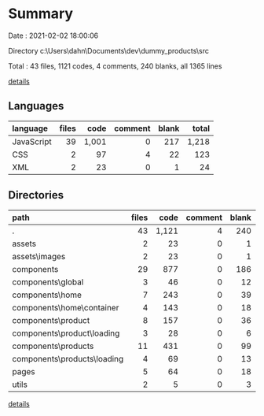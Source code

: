 # Summary

Date : 2021-02-02 18:00:06

Directory c:\Users\dahn\Documents\dev\dummy_products\src

Total : 43 files,  1121 codes, 4 comments, 240 blanks, all 1365 lines

[details](details.md)

## Languages
| language | files | code | comment | blank | total |
| :--- | ---: | ---: | ---: | ---: | ---: |
| JavaScript | 39 | 1,001 | 0 | 217 | 1,218 |
| CSS | 2 | 97 | 4 | 22 | 123 |
| XML | 2 | 23 | 0 | 1 | 24 |

## Directories
| path | files | code | comment | blank | total |
| :--- | ---: | ---: | ---: | ---: | ---: |
| . | 43 | 1,121 | 4 | 240 | 1,365 |
| assets | 2 | 23 | 0 | 1 | 24 |
| assets\images | 2 | 23 | 0 | 1 | 24 |
| components | 29 | 877 | 0 | 186 | 1,063 |
| components\global | 3 | 46 | 0 | 12 | 58 |
| components\home | 7 | 243 | 0 | 39 | 282 |
| components\home\container | 4 | 143 | 0 | 18 | 161 |
| components\product | 8 | 157 | 0 | 36 | 193 |
| components\product\loading | 3 | 28 | 0 | 6 | 34 |
| components\products | 11 | 431 | 0 | 99 | 530 |
| components\products\loading | 4 | 69 | 0 | 13 | 82 |
| pages | 5 | 64 | 0 | 18 | 82 |
| utils | 2 | 5 | 0 | 3 | 8 |

[details](details.md)
